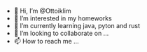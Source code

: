 - 👋 Hi, I’m @Ottoiklim
- 👀 I’m interested in my homeworks
- 🌱 I’m currently learning java, pyton and rust
- 💞️ I’m looking to collaborate on ...
- 📫 How to reach me ...

<!---
Ottoiklim/Ottoiklim is a ✨ special ✨ repository because its `README.md` (this file) appears on your GitHub profile.
You can click the Preview link to take a look at your changes.
--->
